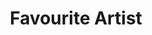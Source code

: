 ---
layout: comic
comic: favouriteartist.png
title: Favourite Artist
alt: Favourite Artist
keywords: [favourite, artist]
---